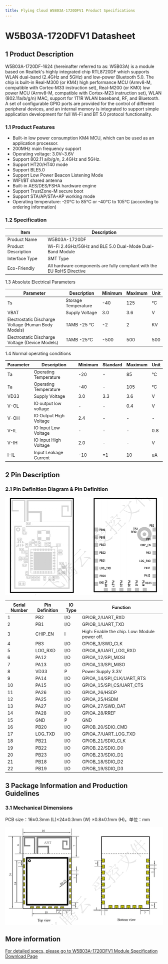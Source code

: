```yaml
---
title: Flying Cloud W5B03A-1720DFV1 Product Specifications
---
```


# W5B03A-1720DFV1 Datasheet


## 1 Product Description
W5B03A-1720DF-1624 (hereinafter referred to as: W5B03A) is a module based on Realtek's highly integrated chip RTL8720DF which supports WLAN dual-band (2.4GHz and 5GHz) and low-power Bluetooth 5.0. The chip is built-in Real-M300 (or KM4) high performance MCU (Armv8-M, compatible with Cortex-M33 instruction set), Real-M200 (or KM0) low power MCU (Armv8-M, compatible with Cortex-M23 instruction set), WLAN (802.11a/b/g/n) MAC, support for 1T1R WLAN baseband, RF, and Bluetooth. A set of configurable GPIO ports are provided for the control of different peripheral devices, and an internal memory is integrated to support simple application development for full Wi-Fi and BT 5.0 protocol functionality.

### 1.1 Product Features

- Built-in low power consumption KM4 MCU, which can be used as an application processor.
- 200MHz main frequency support
- Operating voltage: 3.0V~3.6V
- Support 802.11 a/b/g/n, 2.4GHz and 5GHz.
- Support HT20/HT40 mode
- Support BLE5.0
- Support Low Power Beacon Listening Mode
- WIFI/BT shared antenna
- Built-in AES/DES/FSHA hardware engine
- Support TrustZone-M secure boot
- Support STA/AP/STA+AP working mode
- Operating temperature: -20℃ to 85℃ or -40℃ to 105℃ (according to ordering information)


### 1.2 Specification

| Item | Description |
| --- | --- |
| Product Name | W5B03A-1720DF |
| Product Description | Wi-Fi 2.4GHz/5GHz and BLE 5.0 Dual-Mode Dual-Band Module |
| Interface Type | SMT Type |
| Eco-Friendly | All hardware components are fully compliant with the EU RoHS Directive | 

1.3 Absolute Electrical Parameters

| Parameter | Description | Minimum | Maximum | Unit |
| --- | --- | --- | --- | --- |
| Ts | Storage Temperature | -40 | 125 | °C |
| VBAT | Supply Voltage | 3.0 | 3.6 | V |
|  Electrostatic Discharge Voltage (Human Body Models) | TAMB -25 °C | -2 | 2 | KV |
| Electrostatic Discharge Voltage (Device Models) | TAMB -25°C | -500 | 500 | 500 | V |

1.4 Normal operating conditions

| Parameter | Description | Minimum | Standard | Maximum | Unit |
| --- | --- | --- | --- | --- | --- |
| Ta | Operating Temperature | -20 | - | 85 | °C |
| Ta | Operating Temperature | -40 | - | 105 | ℃ |
| VD33 | Supply Voltage | 3.0 | 3.3 | 3.6 | V |
| V-OL | IO output low voltage | - | - | 0.4 | V | V
| V-OH | IO Output High Voltage | 2.4 | - | - | - | V |
| V-IL | IO Input Low Voltage | - | - | - | 0.8 | V |
| V-IH | IO Input High Voltage | 2.0 | - | - | V |
| I-IL | Input Leakage Current | -10 | ±1 | 10 | uA |

## 2 Pin Description
### 2.1 Pin Definition Diagram & Pin Definition

![](/assets/images/8720DF/8720df管脚.png)


| Serial Number | Pin Definition | IO Type | Function |
|------|---------|-------|-----------------|
| 1    | PB2     | I/O   | GPIOB_2/UART_RXD |
| 2    | PB1     | I/O   | GPIOB_1/UART_TXD |
| 3    | CHIP_EN | I     | High: Enable the chip. Low: Module power off. |
| 4    | PB3     | I/O   | GPIOB_3/SWD_CLK  |
| 5    | LOG_RXD | I/O   | GPIOA_8/UART_LOG_RXD |
| 6    | PA12    | I/O   | GPIOA_12/SPI_MOSI |
| 7    | PA13    | I/O   | GPIOA_13/SPI_MISO |
| 8    | VD33    | P     | Power Supply 3.3V |
| 9    | PA14    | I/O   | GPIOA_14/SPI_CLK/UART_RTS |
| 10   | PA15    | I/O   | GPIOA_15/SPI_CS/UART_CTS |
| 11   | PA26    | I/O   | GPIOA_26/HSDP    |
| 12   | PA25    | I/O   | GPIOA_25/HSDM    |
| 13   | PA27    | I/O   | GPIOA_27/SWD_DAT |
| 14   | PA28    | I/O   | GPIOA_28/RREF   |
| 15   | GND     | P     | GND             |
| 16   | PB20    | I/O   | GPIOB_20/SDIO_CMD |
| 17   | LOG_TXD | I/O   | GPIOA_7/UART_LOG_TXD |
| 18   | PB21    | I/O   | GPIOB_21/SDIO_CLK |
| 19   | PB22    | I/O   | GPIOB_22/SDIO_D0  |
| 20   | PB23    | I/O   | GPIOB_23/SDIO_D1  |
| 21   | PB18    | I/O   | GPIOB_18/SDIO_D2  |
| 22   | PB19    | I/O   | GPIOB_19/SDIO_D3  |



## 3 Package Information and Production Guidelines
### 3.1 Mechanical Dimensions

PCB size：16±0.3mm (L)×24±0.3mm (W) ×0.8±0.1mm (H)。单位：mm

![](/assets/images/8720DF/8720df尺寸.png)


## More information

[For detailed specs, please go to W5B03A-1720DFV1 Module Specification Download Page](../../download/8720df/8720df_datasheet.md#rtl8720df)